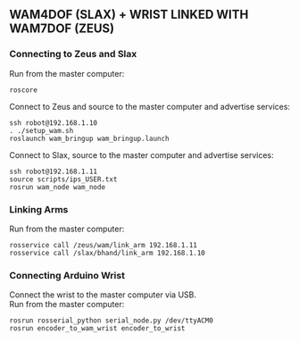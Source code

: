 ## WAM4DOF (SLAX) + WRIST LINKED WITH WAM7DOF (ZEUS)
### Connecting to Zeus and Slax 
Run from the master computer:
```
roscore
```
Connect to Zeus and source to the master computer and advertise services:
```
ssh robot@192.168.1.10
. ./setup_wam.sh
roslaunch wam_bringup wam_bringup.launch
```
Connect to Slax, source to the master computer and advertise services:
```
ssh robot@192.168.1.11
source scripts/ips_USER.txt
rosrun wam_node wam_node
```
### Linking Arms
Run from the master computer:
```
rosservice call /zeus/wam/link_arm 192.168.1.11
rosservice call /slax/bhand/link_arm 192.168.1.10
```
### Connecting Arduino Wrist
Connect the wrist to the master computer via USB. <br />
Run from the master computer:
```
rosrun rosserial_python serial_node.py /dev/ttyACM0
rosrun encoder_to_wam_wrist encoder_to_wrist
```